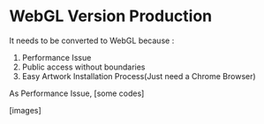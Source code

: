 # WebGL Version Production

It needs to be converted to WebGL because : 

1. Performance Issue
2. Public access without boundaries
3. Easy Artwork Installation Process(Just need a Chrome Browser)

As Performance Issue, 
[some codes]


[images]